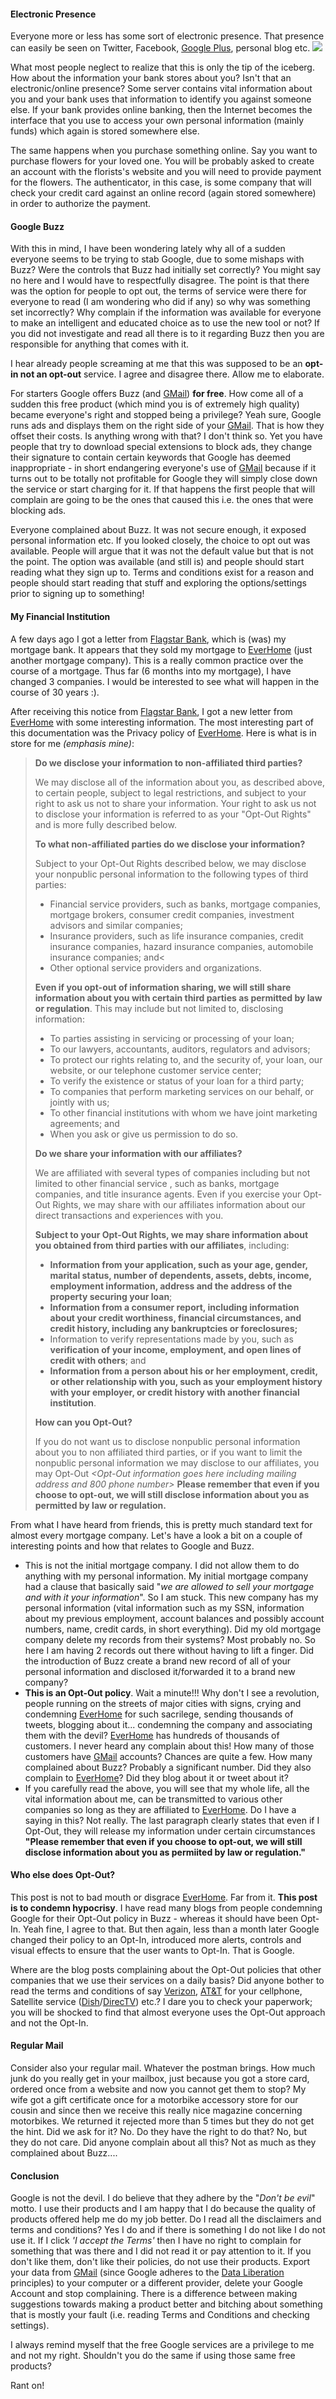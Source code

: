 #### Electronic Presence
Everyone more or less has some sort of electronic presence. That presence can easily be seen on Twitter, Facebook, [Google Plus](https://plus.google.com/u/0/104235485963468152376/posts), personal blog etc.
<img class="post-image" src="{{ cdnUrl }}/files/2010-03-31-privacy.png" />

What most people neglect to realize that this is only the tip of the iceberg. How about the information your bank stores about you? Isn't that an electronic/online presence? Some server contains vital information about you and your bank uses that information to identify you against someone else. If your bank provides online banking, then the Internet becomes the interface that you use to access your own personal information (mainly funds) which again is stored somewhere else.

The same happens when you purchase something online. Say you want to purchase flowers for your loved one. You will be probably asked to create an account with the florists's website and you will need to provide payment for the flowers. The authenticator, in this case, is some company that will check your credit card against an online record (again stored somewhere) in order to authorize the payment.

#### Google Buzz

With this in mind, I have been wondering lately why all of a sudden everyone seems to be trying to stab Google, due to some mishaps with Buzz? Were the controls that Buzz had initially set correctly? You might say no here and I would have to respectfully disagree. The point is that there was the option for people to opt out, the terms of service were there for everyone to read (I am wondering who did if any) so why was something set incorrectly? Why complain if the information was available for everyone to make an intelligent and educated choice as to use the new tool or not? If you did not investigate and read all there is to it regarding Buzz then you are responsible for anything that comes with it.

I hear already people screaming at me that this was supposed to be an **opt-in not an opt-out** service. I agree and disagree there. Allow me to elaborate.

For starters Google offers Buzz (and [GMail](https://gmail.google.com/)) **for free**. How come all of a sudden this free product (which mind you is of extremely high quality) became everyone's right and stopped being a privilege? Yeah sure, Google runs ads and displays them on the right side of your [GMail](https://gmail.google.com/). That is how they offset their costs. Is anything wrong with that? I don't think so. Yet you have people that try to download special extensions to block ads, they change their signature to contain certain keywords that Google has deemed inappropriate - in short endangering everyone's use of [GMail](https://gmail.google.com/) because if it turns out to be totally not profitable for Google they will simply close down the service or start charging for it. If that happens the first people that will complain are going to be the ones that caused this i.e. the ones that were blocking ads.

Everyone complained about Buzz. It was not secure enough, it exposed personal information etc. If you looked closely, the choice to opt out was available. People will argue that it was not the default value but that is not the point. The option was available (and still is) and people should start reading what they sign up to. Terms and conditions exist for a reason and people should start reading that stuff and exploring the options/settings prior to signing up to something!

#### My Financial Institution

A few days ago I got a letter from [Flagstar Bank](http://www.flagstar.com/), which is (was) my mortgage bank. It appears that they sold my mortgage to [EverHome](http://www.everhome.com/) (just another mortgage company). This is a really common practice over the course of a mortgage. Thus far (6 months into my mortgage), I have changed 3 companies. I would be interested to see what will happen in the course of 30 years :).

After receiving this notice from [Flagstar Bank](http://www.flagstar.com/), I got a new letter from [EverHome](http://www.everhome.com/) with some interesting information. The most interesting part of this documentation was the Privacy policy of [EverHome](http://www.everhome.com/). Here is what is in store for me *(emphasis mine)*:

> **Do we disclose your information to non-affiliated third parties?**
>
> We may disclose all of the information about you, as described above, to certain people, subject to legal restrictions, and subject to your right to ask us not to share your information. Your right to ask us not to disclose your information is referred to as your "Opt-Out Rights" and is more fully described below.
>
> **To what non-affiliated parties do we disclose your information?**
>
> Subject to your Opt-Out Rights described below, we may disclose your nonpublic personal information to the following types of third parties:
>
> - Financial service providers, such as banks, mortgage companies, mortgage brokers, consumer credit companies, investment advisors and similar companies;
> - Insurance providers, such as life insurance companies, credit insurance companies, hazard insurance companies, automobile insurance companies; and<
> - Other optional service providers and organizations.
>
> **Even if you opt-out of information sharing, we will still share information about you with certain third parties as permitted by law or regulation**. This may include but not limited to, disclosing information:
> 
> - To parties assisting in servicing or processing of your loan;
> - To our lawyers, accountants, auditors, regulators and advisors;
> - To protect our rights relating to, and the security of, your loan, our website, or our telephone customer service center;
> - To verify the existence or status of your loan for a third party;
> - To companies that perform marketing services on our behalf, or jointly with us;
> - To other financial institutions with whom we have joint marketing agreements; and
> - When you ask or give us permission to do so.
> 
> **Do we share your information with our affiliates?**
> 
> We are affiliated with several types of companies including but not limited to other financial service , such as banks, mortgage companies, and title insurance agents. Even if you exercise your Opt-Out Rights, we may share with our affiliates information about our direct transactions and experiences with you.
> 
> **Subject to your Opt-Out Rights, we may share information about you obtained from third parties with our affiliates**, including:
> 
> - **Information from your application, such as your age, gender, marital status, number of dependents, assets, debts, income, employment information, address and the address of the property securing your loan**;
> - **Information from a consumer report, including information about your credit worthiness, financial circumstances, and credit history, including any bankruptcies or foreclosures;**
> - Information to verify representations made by you, such as **verification of your income, employment, and open lines of credit with others**; and
> - **Information from a person about his or her employment, credit, or other relationship with you, such as your employment history with your employer, or credit history with another financial institution**.
> 
> **How can you Opt-Out?**
> 
> If you do not want us to disclose nonpublic personal information about you to non affiliated third parties, or if you want to limit the nonpublic personal information we may disclose to our affiliates, you may Opt-Out *<Opt-Out information goes here including mailing address and 800 phone number>* **Please remember that even if you choose to opt-out, we will still disclose information about you as permitted by law or regulation.**

From what I have heard from friends, this is pretty much standard text for almost every mortgage company. Let's have a look a bit on a couple of interesting points and how that relates to Google and Buzz.
 
- This is not the initial mortgage company. I did not allow them to do anything with my personal information. My initial mortgage company had a clause that basically said "<em>we are allowed to sell your mortgage and with it your information</em>". So I am stuck. This new company has my personal information (vital information such as my SSN, information about my previous employment, account balances and possibly account numbers, name, credit cards, in short everything). Did my old mortgage company delete my records from their systems? Most probably no. So here I am having 2 records out there without having to lift a finger. Did the introduction of Buzz create a brand new record of all of your personal information and disclosed it/forwarded it to a brand new company?
- **This is an Opt-Out policy**. Wait a minute!!! Why don't I see a revolution, people running on the streets of major cities with signs, crying and condemning [EverHome](http://www.everhome.com/) for such sacrilege, sending thousands of tweets, blogging about it... condemning the company and associating them with the devil? [EverHome](http://www.everhome.com/) has hundreds of thousands of customers. I never heard any complain about this! How many of those customers have [GMail](https://gmail.google.com/) accounts? Chances are quite a few. How many complained about Buzz? Probably a significant number. Did they also complain to [EverHome](http://www.everhome.com/)? Did they blog about it or tweet about it?
- If you carefully read the above, you will see that my whole life, all the vital information about me, can be transmitted to various other companies so long as they are affiliated to [EverHome](http://www.everhome.com/). Do I have a saying in this? Not really. The last paragraph clearly states that even if I Opt-Out, they will release my information under certain circumstances **"Please remember that even if you choose to opt-out, we will still disclose information about you as permiited by law or regulation."**

#### Who else does Opt-Out?
This post is not to bad mouth or disgrace [EverHome](http://www.everhome.com/). Far from it. **This post is to condemn hypocrisy**. I have read many blogs from people condemning Google for their Opt-Out policy in Buzz - whereas it should have been Opt-In. Yeah fine, I agree to that. But then again, less than a month later Google changed their policy to an Opt-In, introduced more alerts, controls and visual effects to ensure that the user wants to Opt-In. That is Google.

Where are the blog posts complaining about the Opt-Out policies that other companies that we use their services on a daily basis? Did anyone bother to read the terms and conditions of say [Verizon](http://www.verizon.net/), [AT&T](http://www.att.com/) for your cellphone, Satellite service ([Dish](http://www.dishnetwork.com/)/[DirecTV](http://www.directv.com/)) etc.? I dare you to check your paperwork; you will be shocked to find that almost everyone uses the Opt-Out approach and not the Opt-In.

#### Regular Mail

Consider also your regular mail. Whatever the postman brings. How much junk do you really get in your mailbox, just because you got a store card, ordered once from a website and now you cannot get them to stop? My wife got a gift certificate once for a motorbike accessory store for our cousin and since then we receive this really nice magazine concerning motorbikes. We returned it rejected more than 5 times but they do not get the hint. Did we ask for it? No. Do they have the right to do that? No, but they do not care. Did anyone complain about all this? Not as much as they complained about Buzz....

#### Conclusion

Google is not the devil. I do believe that they adhere by the "<em>Don't be evil</em>" motto. I use their products and I am happy that I do because the quality of products offered help me do my job better. Do I read all the disclaimers and terms and conditions? Yes I do and if there is something I do not like I do not use it. If I click *'I accept the Terms'* then I have no right to complain for something that was there and I did not read it or pay attention to it. If you don't like them, don't like their policies, do not use their products. Export your data from [GMail]("https://gmail.google.com/) (since Google adheres to the [Data Liberation](http://www.dataliberation.org/) principles) to your computer or a different provider, delete your Google Account and stop complaining. There is a difference between making suggestions towards making a product better and bitching about something that is mostly your fault (i.e. reading Terms and Conditions and checking settings).

I always remind myself that the free Google services are a privilege to me and not my right. Shouldn't you do the same if using those same free products?

Rant on!
